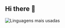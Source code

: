 ## Hi there 👋

![Linguagens mais usadas](https://github-readme-stats.vercel.app/api/top-langs/?username=alex-diasritter&layout=compact&theme=radical)